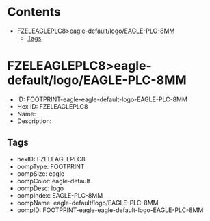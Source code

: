 



Contents
========

* [FZELEAGLEPLC8>eagle-default/logo/EAGLE-PLC-8MM](#fzeleagleplc8eagle-defaultlogoeagle-plc-8mm)
	* [Tags](#tags)

# FZELEAGLEPLC8>eagle-default/logo/EAGLE-PLC-8MM

- ID: FOOTPRINT-eagle-eagle-default-logo-EAGLE-PLC-8MM
- Hex ID: FZELEAGLEPLC8
- Name: 
- Description: 

## Tags

- hexID: FZELEAGLEPLC8
- oompType: FOOTPRINT
- oompSize: eagle
- oompColor: eagle-default
- oompDesc: logo
- oompIndex: EAGLE-PLC-8MM
- oompName: eagle-default/logo/EAGLE-PLC-8MM
- oompID: FOOTPRINT-eagle-eagle-default-logo-EAGLE-PLC-8MM
